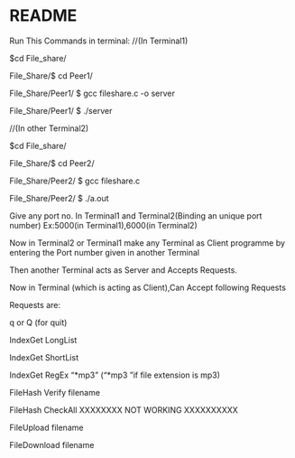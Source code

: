    #                                 README                       
Run This Commands in terminal:
//(In Terminal1)

$cd File_share/

File_Share/$ cd Peer1/

File_Share/Peer1/ $ gcc fileshare.c -o server 

File_Share/Peer1/ $ ./server


//(In other Terminal2)

$cd File_share/

File_Share/$ cd Peer2/

File_Share/Peer2/ $ gcc fileshare.c 

File_Share/Peer2/ $ ./a.out
 
Give any port no. In Terminal1 and Terminal2(Binding an unique port number)
Ex:5000(in Terminal1),6000(in Terminal2)

Now in Terminal2 or Terminal1 make any Terminal as Client programme by entering the Port number given in another Terminal

Then another Terminal acts as Server and Accepts Requests.

Now in Terminal (which is acting as Client),Can Accept following Requests

Requests are:

q or Q  (for quit)

IndexGet LongList

IndexGet ShortList                          

IndexGet RegEx “*mp3” (“*mp3 ”if file extension is mp3) 

FileHash Verify filename

FileHash CheckAll XXXXXXXX NOT WORKING XXXXXXXXXX

FileUpload filename

FileDownload filename
